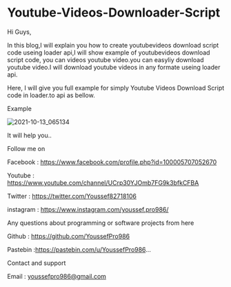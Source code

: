 # Youtube-Videos-Downloader-Script

Hi Guys,

In this blog,I will explain you how to create youtubevideos download script code useing loader api,I will show example of youtubevideos download script code, you can videos youtube video.you can easyliy download youtube video.I will download youtube videos in any formate useing loader api.

Here, I will give you full example for simply Youtube Videos Download Script code in loader.to api as bellow.

Example

![2021-10-13_065134](https://user-images.githubusercontent.com/72635460/137146347-90fac4e3-a942-4ff0-bb8c-81bbb9c7e5f9.png)

It will help you..

Follow me on

Facebook : https://www.facebook.com/profile.php?id=100005707052670

Youtube : https://www.youtube.com/channel/UCrp30YJOmb7FG9k3bfkCFBA

Twitter : https://twitter.com/Youssef82718106

instagram : https://www.instagram.com/youssef.pro986/

Any questions about programming or software projects from here

Github : https://github.com/YoussefPro986

Pastebin :https://pastebin.com/u/YoussefPro986...

Contact and support

Email : youssefpro986@gmail.com
